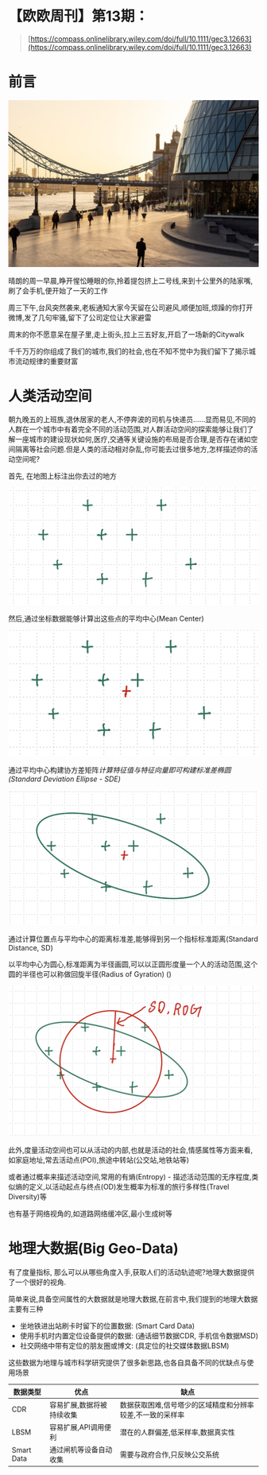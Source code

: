 # 【欧欧周刊】第13期：

> [https://compass.onlinelibrary.wiley.com/doi/full/10.1111/gec3.12663](https://compass.onlinelibrary.wiley.com/doi/full/10.1111/gec3.12663)
> 

# 前言

![Untitled](%E3%80%90%E6%AC%A7%E6%AC%A7%E5%91%A8%E5%88%8A%E3%80%91%E7%AC%AC13%E6%9C%9F%EF%BC%9A%20092665f8b57b417dbc5dfaecea9f4101/Untitled.png)

晴朗的周一早晨,睁开惺忪睡眼的你,拎着提包挤上二号线,来到十公里外的陆家嘴,刷了会手机,便开始了一天的工作

周三下午,台风突然袭来,老板通知大家今天留在公司避风,顺便加班,烦躁的你打开微博,发了几句牢骚,留下了公司定位让大家避雷

周末的你不愿意呆在屋子里,走上街头,拉上三五好友,开启了一场新的Citywalk

千千万万的你组成了我们的城市,我们的社会,也在不知不觉中为我们留下了揭示城市流动规律的重要财富

# 人类活动空间

朝九晚五的上班族,退休居家的老人,不停奔波的司机与快递员……显而易见,不同的人群在一个城市中有着完全不同的活动范围,对人群活动空间的探索能够让我们了解一座城市的建设现状如何,医疗,交通等关键设施的布局是否合理,是否存在诸如空间隔离等社会问题.但是人类的活动相对杂乱,你可能去过很多地方,怎样描述你的活动空间呢?

首先, 在地图上标注出你去过的地方

![Untitled](%E3%80%90%E6%AC%A7%E6%AC%A7%E5%91%A8%E5%88%8A%E3%80%91%E7%AC%AC13%E6%9C%9F%EF%BC%9A%20092665f8b57b417dbc5dfaecea9f4101/Untitled%201.png)

然后,通过坐标数据能够计算出这些点的平均中心(Mean Center)

![Untitled](%E3%80%90%E6%AC%A7%E6%AC%A7%E5%91%A8%E5%88%8A%E3%80%91%E7%AC%AC13%E6%9C%9F%EF%BC%9A%20092665f8b57b417dbc5dfaecea9f4101/Untitled%202.png)

通过平均中心构建协方差矩阵*计算特征值与特征向量即可构建标准差椭圆(Standard Deviation Ellipse - SDE)*

![Untitled](%E3%80%90%E6%AC%A7%E6%AC%A7%E5%91%A8%E5%88%8A%E3%80%91%E7%AC%AC13%E6%9C%9F%EF%BC%9A%20092665f8b57b417dbc5dfaecea9f4101/Untitled%203.png)

通过计算位置点与平均中心的距离标准差,能够得到另一个指标标准距离(Standard Distance, SD)

以平均中心为圆心,标准距离为半径画圆,可以以正圆形度量一个人的活动范围,这个圆的半径也可以称做回旋半径(Radius of Gyration) ()

![Untitled](%E3%80%90%E6%AC%A7%E6%AC%A7%E5%91%A8%E5%88%8A%E3%80%91%E7%AC%AC13%E6%9C%9F%EF%BC%9A%20092665f8b57b417dbc5dfaecea9f4101/Untitled%204.png)

此外,度量活动空间也可以从活动的内部,也就是活动的社会,情感属性等方面来看,如家庭地址,常去活动点(POI),旅途中转站(公交站,地铁站等)

或者通过概率来描述活动空间,常用的有熵(Entropy) - 描述活动范围的无序程度,类似熵的定义,以活动起点与终点(OD)发生概率为标准的旅行多样性(Travel Diversity)等

也有基于网络视角的,如道路网络缓冲区,最小生成树等

# 地理大数据(Big Geo-Data)

有了度量指标, 那么可以从哪些角度入手,获取人们的活动轨迹呢?地理大数据提供了一个很好的视角.

简单来说,具备空间属性的大数据就是地理大数据,在前言中,我们提到的地理大数据主要有三种

- 坐地铁进出站刷卡时留下的位置数据: (Smart Card Data)
- 使用手机时内置定位设备提供的数据: (通话细节数据CDR, 手机信令数据MSD)
- 社交网络中带有定位的朋友圈或博文: (具定位的社交媒体数据LBSM)

这些数据为地理与城市科学研究提供了很多新思路,也各自具备不同的优缺点与使用场景

| 数据类型 | 优点 | 缺点 |
| --- | --- | --- |
| CDR | 容易扩展,数据将被持续收集 | 数据获取困难,信号塔少的区域精度和分辨率较差,不一致的采样率 |
| LBSM | 容易扩展,API调用便利 | 潜在的人群偏差,低采样率,数据真实性 |
| Smart Data | 通过闸机等设备自动收集 | 需要与政府合作,只反映公交系统 |
